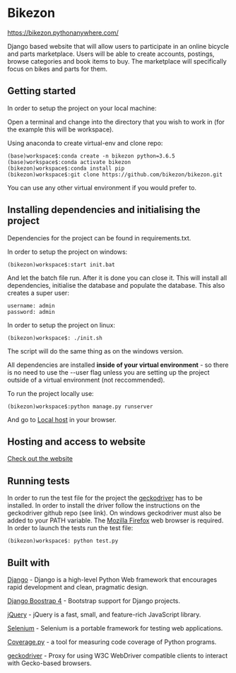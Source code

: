 # Bikezon

<https://bikezon.pythonanywhere.com/>

Django based website that will allow users to participate in an online bicycle and parts marketplace. Users will be able to create accounts, postings, browse categories and book items to buy. The marketplace will specifically focus on bikes and parts for them.

## Getting started

In order to setup the project on your local machine:

Open a terminal and change into the directory that you wish to work in (for the example this will be workspace).

Using anaconda to create virtual-env and clone repo:

```shell
(base)workspace$:conda create -n bikezon python=3.6.5
(base)workspace$:conda activate bikezon
(bikezon)workspace$:conda install pip
(bikezon)workspace$:git clone https://github.com/bikezon/bikezon.git
```

You can use any other virtual environment if you would prefer to.

## Installing dependencies and initialising the project

Dependencies for the project can be found in requirements.txt.

In order to setup the project on windows:

```shell
(bikezon)workspace$:start init.bat
```

And let the batch file run. After it is done you can close it. This will install all dependencies, initialise the database and populate the database.
This also creates a super user:

```shell
username: admin
password: admin
```

In order to setup the project on linux:

```shell
(bikezon)workspace$: ./init.sh
```

The script will do the same thing as on the windows version.

All dependencies are installed **inside of your virtual environment** - so there is no need to use the --user flag unless you are setting up the project outside of a virtual environment (not reccommended).

To run the project locally use:

```shell
(bikezon)workspace$:python manage.py runserver
```

And go to [Local host](127.0.0.1:8000 "127.0.0.1:8000") in your browser.

## Hosting and access to website

[Check out the website](https://bikezon.pythonanywhere.com/)

## Running tests

In order to run the test file for the project the [geckodriver](https://github.com/mozilla/geckodriver/releases "geckodriver") has to be installed. In order to install the driver follow the instructions on the geckodriver github repo
(see link). On windows geckodriver must also be added to your PATH variable. The [Mozilla Firefox](https://www.mozilla.org/en-GB/firefox/new/ "Mozilla Firefox") web browser is required.
In order to launch the tests run the test file:

```shell
(bikezon)workspace$: python test.py
```

## Built with

[Django](https://www.djangoproject.com/ "Django's Homepage") - Django is a high-level Python Web framework that encourages rapid development and clean, pragmatic design.

[Django Boostrap 4](https://pypi.org/project/django-bootstrap4/ "Bootstrap support for Django projects") - Bootstrap support for Django projects.

[jQuery](https://jquery.com/ "jQuery") - jQuery is a fast, small, and feature-rich JavaScript library.

[Selenium](https://www.selenium.dev/ "selenium") - Selenium is a portable framework for testing web applications.

[Coverage.py](https://coverage.readthedocs.io/en/coverage-5.0.3/ "coverage") - a tool for measuring code coverage of Python programs.

[geckodriver](https://github.com/mozilla/geckodriver/releases "geckodriver") - Proxy for using W3C WebDriver compatible clients to interact with Gecko-based browsers.
